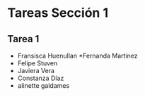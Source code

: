 # Tareas Sección 1

## Tarea 1
* Fransisca Huenullan
*Fernanda Martinez
* Felipe Stuven
* Javiera Vera
* Constanza Díaz
* alinette galdames
